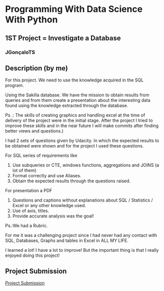 # Programming With Data Science With Python 
## 1ST Project = Investigate a Database 

### JGonçaloTS

## Description (by me) 
For this project. We need to use the knowledge acquired in the SQL program.

Using the Sakilla database. We have the mission to obtain results from queries and from them create a presentation about the interesting data found using the knowledge extracted through the database.

Ps .: The skills of creating graphics and handling excel at the time of delivery of the project were in the initial stage. After the project I tried to improve these skills and in the near future I will make commits after finding better views and questions.)

I had 2 sets of questions given by Udacity. In which the expected results to be obtained were shown and for the project I used these questions.

For SQL series of requirements like
1) Use subqueries or CTE, windows functions, aggregations and JOINS (a lot of them)
2) Format correctly and use Aliases.
3) Obtain the expected results through the questions raised.

For presentation a PDF
1) Questions and captions without explanations about SQL / Statistics / Excel or any other knowledge used.
2) Use of axis, titles.
3) Provide accurate analysis was the goal!

Ps.:We had a Rubric.

For me it was a challenging project since I had never had any contact with SQL, Databases, Graphs and tables in Excel in ALL MY LIFE.

I learned a lot! I have a lot to improve!
But the important thing is that I really enjoyed doing this project!

## Project Submission
[Project Submission](https://drive.google.com/file/d/1i-9mp7osxQn_8wbs1Bo9OekqH2oyBaiu/view?usp=sharing)




